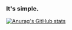 ### It's simple.

[![Anurag's GitHub stats](https://github-readme-stats.vercel.app/top-langs/api?username=whtsht)](https://github.com/anuraghazra/github-readme-stats)
